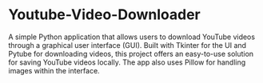 # Youtube-Video-Downloader
A simple Python application that allows users to download YouTube videos through a graphical user interface (GUI). Built with Tkinter for the UI and Pytube for downloading videos, this project offers an easy-to-use solution for saving YouTube videos locally. The app also uses Pillow for handling images within the interface.
